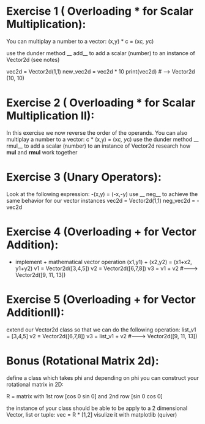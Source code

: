 # Exercise 1 ( Overloading * for Scalar Multiplication):

You can multiplay a number to a vector: (x,y) * c = (x*c, y*c)

use the dunder method __ add__ to add a scalar (number) to an instance of Vector2d (see notes)

vec2d = Vector2d(1,1)
new_vec2d = vec2d * 10
print(vec2d) # --> Vector2d (10, 10)

# Exercise 2 ( Overloading * for Scalar Multiplication II):
In this exercise we now reverse the order of the operands.
You can also multiplay a number to a vector:  c * (x,y)  = (x*c, y*c)
use the dunder method __ rmul__ to add a scalar (number) to an instance of Vector2d
research how __mul__  and __rmul__  work together


# Exercise 3 (Unary Operators):
Look at the following expression:
-(x,y) = (-x,-y)
use __ neg__ to achieve the same behavior for our vector instances
vec2d = Vector2d(1,1)
neg_vec2d = -vec2d


# Exercise 4 (Overloading + for Vector Addition):
- implement +  mathematical vector operation
(x1,y1) + (x2,y2) = (x1+x2, y1+y2)
   v1 = Vector2d([3,4,5])
   v2 = Vector2d([6,7,8])
   v3  = v1 + v2 #---> Vector2d([9, 11, 13])


# Exercise 5 (Overloading + for Vector AdditionII):
extend our Vector2d class so that we can do the following operation:
   list_v1 = [3,4,5]
   v2 = Vector2d([6,7,8])
   v3  = list_v1 + v2 #---> Vector2d([9, 11, 13])


# Bonus (Rotational Matrix 2d):

define a class which takes phi
and depending  on phi  you can construct your rotational matrix in 2D:

R = matrix with 1st row [cos 0 sin 0] and 2nd row [sin 0 cos 0]


the instance of your class should be able to be apply to a 2 dimensional Vector, list or tuple: vec = R * [1,2]
visulize it with matplotlib (quiver)